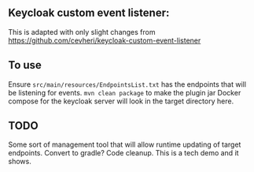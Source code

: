## Keycloak custom event listener: 

This is adapted with only slight changes from https://github.com/cevheri/keycloak-custom-event-listener

## To use
Ensure `src/main/resources/EndpointsList.txt` has the endpoints that will be listening for events.
`mvn clean package` to make the plugin jar
Docker compose for the keycloak server will look in the target directory here.

## TODO
Some sort of management tool that will allow runtime updating of target endpoints.
Convert to gradle?
Code cleanup. This is a tech demo and it shows.

